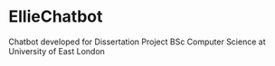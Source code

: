 # EllieChatbot
Chatbot developed for Dissertation Project BSc Computer Science at University of East London
